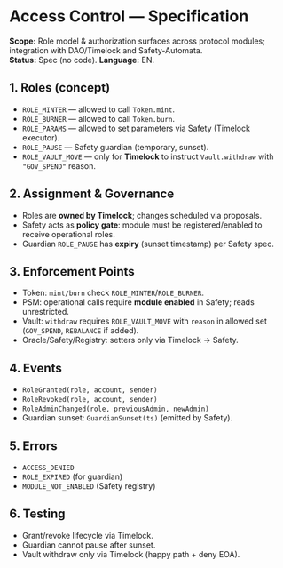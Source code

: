 # Access Control — Specification
**Scope:** Role model & authorization surfaces across protocol modules; integration with DAO/Timelock and Safety-Automata.  
**Status:** Spec (no code). **Language:** EN.

## 1. Roles (concept)
- `ROLE_MINTER` — allowed to call `Token.mint`.
- `ROLE_BURNER` — allowed to call `Token.burn`.
- `ROLE_PARAMS` — allowed to set parameters via Safety (Timelock executor).
- `ROLE_PAUSE` — Safety guardian (temporary, sunset).
- `ROLE_VAULT_MOVE` — only for **Timelock** to instruct `Vault.withdraw` with `"GOV_SPEND"` reason.

## 2. Assignment & Governance
- Roles are **owned by Timelock**; changes scheduled via proposals.
- Safety acts as **policy gate**: module must be registered/enabled to receive operational roles.
- Guardian `ROLE_PAUSE` has **expiry** (sunset timestamp) per Safety spec.

## 3. Enforcement Points
- Token: `mint/burn` check `ROLE_MINTER`/`ROLE_BURNER`.
- PSM: operational calls require **module enabled** in Safety; reads unrestricted.
- Vault: `withdraw` requires `ROLE_VAULT_MOVE` with `reason` in allowed set (`GOV_SPEND`, `REBALANCE` if added).
- Oracle/Safety/Registry: setters only via Timelock → Safety.

## 4. Events
- `RoleGranted(role, account, sender)`
- `RoleRevoked(role, account, sender)`
- `RoleAdminChanged(role, previousAdmin, newAdmin)`
- Guardian sunset: `GuardianSunset(ts)` (emitted by Safety).

## 5. Errors
- `ACCESS_DENIED`
- `ROLE_EXPIRED` (for guardian)
- `MODULE_NOT_ENABLED` (Safety registry)

## 6. Testing
- Grant/revoke lifecycle via Timelock.
- Guardian cannot pause after sunset.
- Vault withdraw only via Timelock (happy path + deny EOA).
